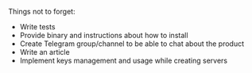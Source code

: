 Things not to forget:

- Write tests
- Provide binary and instructions about how to install
- Create Telegram group/channel to be able to chat about the product
- Write an article
- Implement keys management and usage while creating servers
